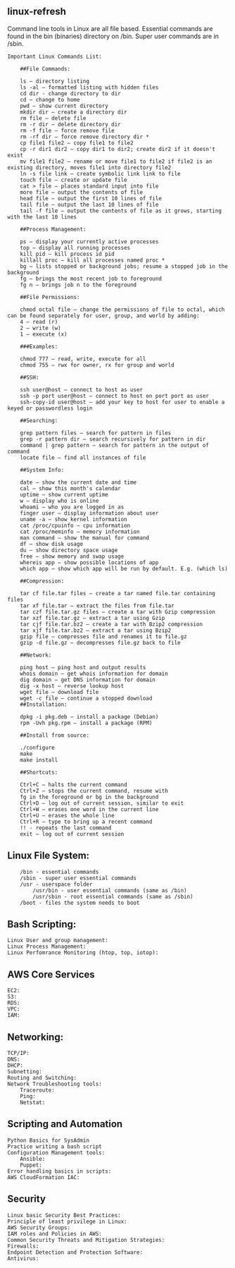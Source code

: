 ## linux-refresh

Command line tools in Linux are all file based. Essential commands are found in the bin (binaries) directory on /bin. Super user commands are in /sbin. 

    Important Linux Commands List:

        ##File Commands:

        ls – directory listing
        ls -al – formatted listing with hidden files
        cd dir - change directory to dir
        cd – change to home
        pwd – show current directory
        mkdir dir – create a directory dir
        rm file – delete file
        rm -r dir – delete directory dir
        rm -f file – force remove file
        rm -rf dir – force remove directory dir *
        cp file1 file2 – copy file1 to file2
        cp -r dir1 dir2 – copy dir1 to dir2; create dir2 if it doesn't exist
        mv file1 file2 – rename or move file1 to file2 if file2 is an existing directory, moves file1 into directory file2
        ln -s file link – create symbolic link link to file
        touch file – create or update file
        cat > file – places standard input into file
        more file – output the contents of file
        head file – output the first 10 lines of file
        tail file – output the last 10 lines of file
        tail -f file – output the contents of file as it grows, starting with the last 10 lines
        
        ##Process Management:

        ps – display your currently active processes
        top – display all running processes
        kill pid – kill process id pid
        killall proc – kill all processes named proc *
        bg – lists stopped or background jobs; resume a stopped job in the background
        fg – brings the most recent job to foreground
        fg n – brings job n to the foreground
        
        ##File Permissions:

        chmod octal file – change the permissions of file to octal, which can be found separately for user, group, and world by adding:
        4 – read (r)
        2 – write (w)
        1 – execute (x)
        
        ###Examples:

        chmod 777 – read, write, execute for all
        chmod 755 – rwx for owner, rx for group and world
        
        ##SSH:

        ssh user@host – connect to host as user
        ssh -p port user@host – connect to host on port port as user
        ssh-copy-id user@host – add your key to host for user to enable a keyed or passwordless login
        
        ##Searching:

        grep pattern files – search for pattern in files
        grep -r pattern dir – search recursively for pattern in dir
        command | grep pattern – search for pattern in the output of command
        locate file – find all instances of file
        
        ##System Info:

        date – show the current date and time
        cal – show this month's calendar
        uptime – show current uptime
        w – display who is online
        whoami – who you are logged in as
        finger user – display information about user
        uname -a – show kernel information
        cat /proc/cpuinfo – cpu information
        cat /proc/meminfo – memory information
        man command – show the manual for command
        df – show disk usage
        du – show directory space usage
        free – show memory and swap usage
        whereis app – show possible locations of app
        which app – show which app will be run by default. E.g. (which ls)
        
        ##Compression:

        tar cf file.tar files – create a tar named file.tar containing files
        tar xf file.tar – extract the files from file.tar
        tar czf file.tar.gz files – create a tar with Gzip compression
        tar xzf file.tar.gz – extract a tar using Gzip
        tar cjf file.tar.bz2 – create a tar with Bzip2 compression
        tar xjf file.tar.bz2 – extract a tar using Bzip2
        gzip file – compresses file and renames it to file.gz
        gzip -d file.gz – decompresses file.gz back to file
        
        ##Network:

        ping host – ping host and output results
        whois domain – get whois information for domain
        dig domain – get DNS information for domain
        dig -x host – reverse lookup host
        wget file – download file
        wget -c file – continue a stopped download
        ##Installation:

        dpkg -i pkg.deb – install a package (Debian)
        rpm -Uvh pkg.rpm – install a package (RPM)
        
        ##Install from source:

        ./configure
        make
        make install
        
        ##Shortcuts:

        Ctrl+C – halts the current command
        Ctrl+Z – stops the current command, resume with
        fg in the foreground or bg in the background
        Ctrl+D – log out of current session, similar to exit
        Ctrl+W – erases one word in the current line
        Ctrl+U – erases the whole line
        Ctrl+R – type to bring up a recent command
        !! - repeats the last command
        exit – log out of current session

## Linux File System:
        /bin - essential commands
        /sbin - super user essential commands
        /usr - userspace folder
            /usr/bin - user essential commands (same as /bin)
            /usr/sbin - root essential commands (same as /sbin)
        /boot - files the system needs to boot

## Bash Scripting:
    Linux User and group management:
    Linux Process Management:
    Linux Perfomrance Monitoring (htop, top, iotop):

## AWS Core Services
	EC2:
	S3:
	RDS:
	VPC:
	IAM:

## Networking:
    TCP/IP:
    DNS:
    DHCP:
    Subnetting:
    Routing and Switching:
    Network Troubleshooting tools:
        Traceroute:
        Ping: 
        Netstat:

## Scripting and Automation
    Python Basics for SysAdmin
    Practice writing a bash script
    Configuration Management tools:
        Ansible:
        Puppet:
    Error handling basics in scripts:
    AWS CloudFormation IAC:

## Security
    Linux basic Security Best Practices:
    Principle of least privilege in Linux:
    AWS Security Groups:
    IAM roles and Policies in AWS:
    Common Security Threats and Mitigation Strategies:
    Firewalls:
    Endpoint Detection and Protection Software:
    Antivirus:


